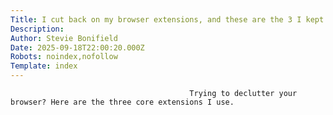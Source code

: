 ```yaml
---
Title: I cut back on my browser extensions, and these are the 3 I kept
Description: 
Author: Stevie Bonifield
Date: 2025-09-18T22:00:20.000Z
Robots: noindex,nofollow
Template: index
---
```


                                            Trying to declutter your browser? Here are the three core extensions I use. 
                                        
